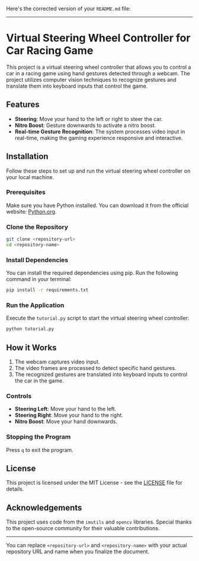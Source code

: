Here's the corrected version of your `README.md` file:

---

# Virtual Steering Wheel Controller for Car Racing Game

This project is a virtual steering wheel controller that allows you to control a car in a racing game using hand gestures detected through a webcam. The project utilizes computer vision techniques to recognize gestures and translate them into keyboard inputs that control the game.

## Features
- **Steering**: Move your hand to the left or right to steer the car.
- **Nitro Boost**: Gesture downwards to activate a nitro boost.
- **Real-time Gesture Recognition**: The system processes video input in real-time, making the gaming experience responsive and interactive.

## Installation

Follow these steps to set up and run the virtual steering wheel controller on your local machine.

### Prerequisites

Make sure you have Python installed. You can download it from the official website: [Python.org](https://www.python.org/).

### Clone the Repository
```bash
git clone <repository-url>
cd <repository-name>
```

### Install Dependencies

You can install the required dependencies using pip. Run the following command in your terminal:
```bash
pip install -r requirements.txt
```

### Run the Application

Execute the `tutorial.py` script to start the virtual steering wheel controller:
```bash
python tutorial.py
```

## How it Works

1. The webcam captures video input.
2. The video frames are processed to detect specific hand gestures.
3. The recognized gestures are translated into keyboard inputs to control the car in the game.

### Controls

- **Steering Left**: Move your hand to the left.
- **Steering Right**: Move your hand to the right.
- **Nitro Boost**: Move your hand downwards.

### Stopping the Program

Press `q` to exit the program.

## License

This project is licensed under the MIT License - see the [LICENSE](LICENSE) file for details.

## Acknowledgements

This project uses code from the `imutils` and `opencv` libraries. Special thanks to the open-source community for their valuable contributions.

---

You can replace `<repository-url>` and `<repository-name>` with your actual repository URL and name when you finalize the document.